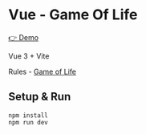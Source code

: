 # Vue - Game Of Life

[👉 Demo](https://psmyrdek.github.io/vue-game-of-life/)

Vue 3 + Vite

Rules - [Game of Life](https://en.wikipedia.org/wiki/Conway%27s_Game_of_Life)

## Setup & Run

```
npm install
npm run dev
```